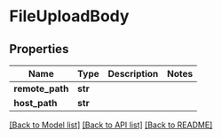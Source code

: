 # FileUploadBody

## Properties
Name | Type | Description | Notes
------------ | ------------- | ------------- | -------------
**remote_path** | **str** |  | 
**host_path** | **str** |  | 

[[Back to Model list]](../README.md#documentation-for-models) [[Back to API list]](../README.md#documentation-for-api-endpoints) [[Back to README]](../README.md)


